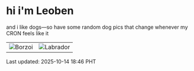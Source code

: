 # hi i'm Leoben

and i like dogs—so have some random dog pics that change whenever my CRON feels like it

|  |  |
|--------|----------|
| ![Borzoi](https://random-dog-vercel.vercel.app/api/random-borzoi?v=1760438805) | ![Labrador](https://random-dog-vercel.vercel.app/api/random-labrador?v=1760438805) |

Last updated: 2025-10-14 18:46 PHT
